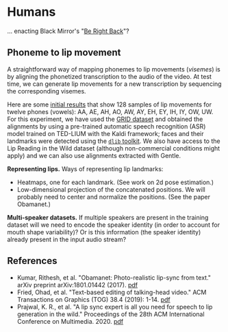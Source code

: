 # Humans

... enacting Black Mirror's "[Be Right Back](https://www.imdb.com/title/tt2290780/)"?

## Phoneme to lip movement

A straightforward way of mapping phonemes to lip movements (_visemes_) is by aligning the phonetized transcription to the audio of the video.
At test time, we can generate lip movements for a new transcription by sequencing the corresponding visemes.

Here are some [initial results](http://speed.pub.ro/xts/backup-2020-05-20) that show 128 samples of lip movements for twelve phones (vowels):
AA, AE, AH, AO, AW, AY, EH, EY, IH, IY, OW, UW.
For this experiment, we have used the [GRID dataset](https://pubmed.ncbi.nlm.nih.gov/17139705/) and
obtained the alignments by using a pre-trained automatic speech recognition (ASR) model trained on TED-LIUM with the Kaldi framework;
faces and their landmarks were detected using the [`dlib` toolkit](http://dlib.net/).
We also have access to the Lip Reading in the Wild dataset (although non-commercial conditions might apply) and we can also use alignments extracted with Gentle.

**Representing lips.**
Ways of representing lip landmarks:

- Heatmaps, one for each landmark.
(See work on 2d pose estimation.)
- Low-dimensional projection of the concatenated positions.
We will probably need to center and normalize the positions.
(See the paper Obamanet.)

**Multi-speaker datasets.**
If multiple speakers are present in the training dataset will we need to encode the speaker identity (in order to account for mouth shape variability)?
Or is this information (the speaker identity) already present in the input audio stream?

## References

- Kumar, Rithesh, et al. "Obamanet: Photo-realistic lip-sync from text." arXiv preprint arXiv:1801.01442 (2017). [pdf](https://arxiv.org/pdf/1801.01442.pdf)
- Fried, Ohad, et al. "Text-based editing of talking-head video." ACM Transactions on Graphics (TOG) 38.4 (2019): 1-14. [pdf](https://dl.acm.org/doi/pdf/10.1145/3306346.3323028)
- Prajwal, K. R., et al. "A lip sync expert is all you need for speech to lip generation in the wild." Proceedings of the 28th ACM International Conference on Multimedia. 2020. [pdf](http://cvit.iiit.ac.in/research/projects/cvit-projects/a-lip-sync-expert-is-all-you-need-for-speech-to-lip-generation-in-the-wild/)
